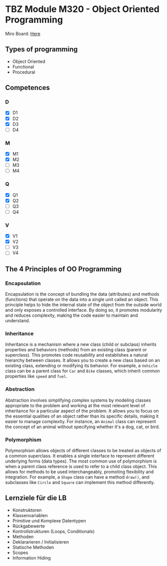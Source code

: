# TBZ Module M320 - Object Oriented Programming

Miro Board: [Here](https://miro.com/app/board/uXjVLE30rto=/)

## Types of programming

- Object Oriented
- Functional
- Procedural

## Competences

### D

- [x] D1
- [x] D2
- [x] D3
- [ ] D4

### M

- [x] M1
- [x] M2
- [ ] M3
- [ ] M4

### Q

- [x] Q1
- [x] Q2
- [ ] Q3
- [ ] Q4

### V

- [x] V1
- [x] V2
- [ ] V3
- [ ] V4

## The 4 Principles of OO Programming

### Encapsulation

Encapsulation is the concept of bundling the data (attributes) and methods (functions) that operate on the data into a single unit called an object. This principle helps to hide the internal state of the object from the outside world and only exposes a controlled interface. By doing so, it promotes modularity and reduces complexity, making the code easier to maintain and understand.

### Inheritance

Inheritance is a mechanism where a new class (child or subclass) inherits properties and behaviors (methods) from an existing class (parent or superclass). This promotes code reusability and establishes a natural hierarchy between classes. It allows you to create a new class based on an existing class, extending or modifying its behavior. For example, a `Vehicle` class can be a parent class for `Car` and `Bike` classes, which inherit common properties like `speed` and `fuel`.

### Abstraction

Abstraction involves simplifying complex systems by modeling classes appropriate to the problem and working at the most relevant level of inheritance for a particular aspect of the problem. It allows you to focus on the essential qualities of an object rather than its specific details, making it easier to manage complexity. For instance, an `Animal` class can represent the concept of an animal without specifying whether it's a dog, cat, or bird.

### Polymorphism

Polymorphism allows objects of different classes to be treated as objects of a common superclass. It enables a single interface to represent different underlying forms (data types). The most common use of polymorphism is when a parent class reference is used to refer to a child class object. This allows for methods to be used interchangeably, promoting flexibility and integration. For example, a `Shape` class can have a method `draw()`, and subclasses like `Circle` and `Square` can implement this method differently.

## Lernziele für die LB

- Konstruktoren
- Klassenvariablen
- Primitive und Komplexe Datentypen
- Rückgabewerte
- Kontrollstrukturen (Loops, Conditionals)
- Methoden
- Deklararieren / Initialisieren
- Statische Methoden
- Scopes
- Information Hiding
